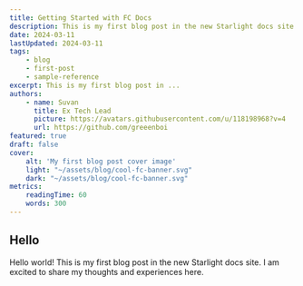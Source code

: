 ```yaml
---
title: Getting Started with FC Docs
description: This is my first blog post in the new Starlight docs site.
date: 2024-03-11
lastUpdated: 2024-03-11
tags: 
    - blog
    - first-post
    - sample-reference
excerpt: This is my first blog post in ...
authors: 
    - name: Suvan
      title: Ex Tech Lead
      picture: https://avatars.githubusercontent.com/u/118198968?v=4
      url: https://github.com/greeenboi
featured: true
draft: false
cover:
    alt: 'My first blog post cover image'
    light: "~/assets/blog/cool-fc-banner.svg"
    dark: "~/assets/blog/cool-fc-banner.svg"
metrics:
    readingTime: 60
    words: 300      
---
```


## Hello

Hello world!
This is my first blog post in the new Starlight docs site. I am excited to share my thoughts and experiences here.
